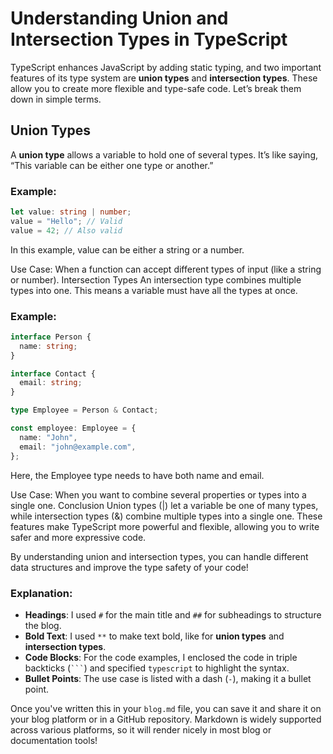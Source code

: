 # Understanding Union and Intersection Types in TypeScript

TypeScript enhances JavaScript by adding static typing, and two important features of its type system are **union types** and **intersection types**. These allow you to create more flexible and type-safe code. Let’s break them down in simple terms.

## Union Types

A **union type** allows a variable to hold one of several types. It’s like saying, “This variable can be either one type or another.”

### Example:

```typescript
let value: string | number;
value = "Hello"; // Valid
value = 42; // Also valid
```

In this example, value can be either a string or a number.

Use Case:
When a function can accept different types of input (like a string or number).
Intersection Types
An intersection type combines multiple types into one. This means a variable must have all the types at once.

### Example:

```typescript
interface Person {
  name: string;
}

interface Contact {
  email: string;
}

type Employee = Person & Contact;

const employee: Employee = {
  name: "John",
  email: "john@example.com",
};
```

Here, the Employee type needs to have both name and email.

Use Case:
When you want to combine several properties or types into a single one.
Conclusion
Union types (|) let a variable be one of many types, while intersection types (&) combine multiple types into a single one. These features make TypeScript more powerful and flexible, allowing you to write safer and more expressive code.

By understanding union and intersection types, you can handle different data structures and improve the type safety of your code!

### Explanation:

- **Headings**: I used `#` for the main title and `##` for subheadings to structure the blog.
- **Bold Text**: I used `**` to make text bold, like for **union types** and **intersection types**.
- **Code Blocks**: For the code examples, I enclosed the code in triple backticks (` ``` `) and specified `typescript` to highlight the syntax.
- **Bullet Points**: The use case is listed with a dash (`-`), making it a bullet point.

Once you've written this in your `blog.md` file, you can save it and share it on your blog platform or in a GitHub repository. Markdown is widely supported across various platforms, so it will render nicely in most blog or documentation tools!
